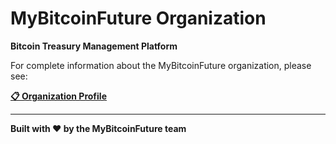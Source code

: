 # MyBitcoinFuture Organization

**Bitcoin Treasury Management Platform**

For complete information about the MyBitcoinFuture organization, please see:

**[📋 Organization Profile](profiles/README.md)**

---

**Built with ❤️ by the MyBitcoinFuture team**
